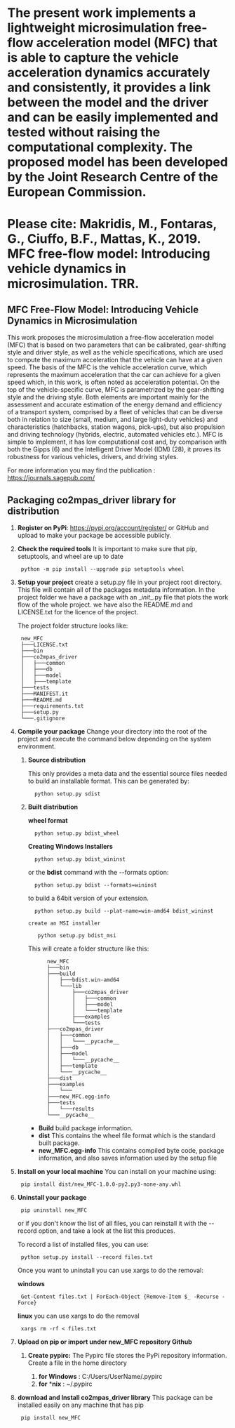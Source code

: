 # The present work implements a lightweight microsimulation free-flow acceleration model (MFC) that is able to capture the vehicle acceleration dynamics accurately and consistently, it provides a link between the model and the driver and can be easily implemented and tested without raising the computational complexity. The proposed model has been developed by the Joint Research Centre of the European Commission. 

# Please cite: Makridis, M., Fontaras, G., Ciuffo, B.F., Mattas, K., 2019. MFC free-flow model: Introducing vehicle dynamics in microsimulation. TRR.

## MFC Free-Flow Model: Introducing Vehicle Dynamics in Microsimulation

This work proposes the microsimulation a free-flow acceleration model (MFC) 
that is based on two parameters that can be calibrated, gear-shifting style and 
driver style, as well as the vehicle specifications, which are used to compute 
the maximum acceleration that the vehicle can have at a given speed. The basis 
of the MFC is the vehicle acceleration curve, which represents the maximum 
acceleration that the car can achieve for a given speed which, in this work, 
is often noted as acceleration potential. On the top of the vehicle-specific curve, 
MFC is parametrized by the gear-shifting style and the driving style. Both elements 
are important mainly for the assessment and accurate estimation of the energy 
demand and efficiency of a transport system, comprised by a fleet of vehicles 
that can be diverse both in relation to size (small, medium, and large light-duty
 vehicles) and characteristics (hatchbacks, station wagons, pick-ups), but also 
 propulsion and driving technology (hybrids, electric, automated vehicles etc.). 
 MFC is simple to implement, it has low computational cost and, by comparison 
 with both the Gipps (6) and the Intelligent Driver Model (IDM) (28), it proves 
 its robustness for various vehicles, drivers, and driving styles.
 
For more information you may find the publication :
https://journals.sagepub.com/ 


## Packaging co2mpas_driver library for distribution
<!--move them to CONTRIBUTING.md -->

1. **Register on PyPi**: https://pypi.org/account/register/ or GitHub and upload 
    to make your package be accessible publicly.
    
2. **Check the required tools**
    It is important to make sure that pip, setuptools, and wheel are up to date      
    
        python -m pip install --upgrade pip setuptools wheel
        
3. **Setup your project**
    create a setup.py file in your project root directory. This file will contain
    all of the packages metadata information. In the project folder we have
    a package with an \__init__.py file that plots the work flow of the whole 
    project. we have also the README.md and LICENSE.txt for the licence of the
    project.
    
    The project folder structure looks like: 
    
        new_MFC
        ├───LICENSE.txt
        ├───bin
        ├───co2mpas_driver
        │   ├───common
        │   ├───db
        │   ├───model
        │   ├───template
        ├───tests
        ├───MANIFEST.it
        ├───README.md
        ├───requirements.txt
        ├───setup.py
        └───.gitignore

4. **Compile your package**
   Change your directory into the root of the project and execute the command below
   depending on the system environment.
   
   1. **Source distribution**
   
        This only provides a meta data and the essential source files needed 
        to build an installable format. This can be generated by:
        
            python setup.py sdist
   
   2. **Built distribution**
         
         **wheel format**
         
            python setup.py bdist_wheel
            
         **Creating Windows Installers**
            
            python setup.py bdist_wininst
            
         or the **bdist** command with the --formats option:
         
            python setup.py bdist --formats=wininst
            
         to build a 64bit version of your extension.
         
            python setup.py build --plat-name=win-amd64 bdist_wininst
          
          create an MSI installer
          
             python setup.py bdist_msi
            
         This will create a folder structure like this:

                new_MFC
                ├───bin
                ├───build
                │   ├───bdist.win-amd64
                │   └───lib
                │       ├───co2mpas_driver
                │       │   ├───common
                │       │   ├───model
                │       │   └───template
                │       ├───examples
                │       └───tests
                ├───co2mpas_driver
                │   ├───common
                │   │   └───__pycache__
                │   ├───db
                │   ├───model
                │   │   └───__pycache__
                │   ├───template
                │   └───__pycache__
                ├───dist
                ├───examples
                │   └───
                ├───new_MFC.egg-info
                ├───tests
                │   └───results
                └───__pycache__
            
         * **Build** build package information.
         * **dist** This contains the wheel file format which is the standard 
            built package.
         * **new_MFC.egg-info** This contains compiled byte code, package 
            information, and also saves information used by the setup file
 
5. **Install on your local machine**
    You can install on your machine using:
    
        pip install dist/new_MFC-1.0.0-py2.py3-none-any.whl
        
6. **Uninstall your package**

        pip uninstall new_MFC
        
   or if you don't know the list of all files, you can reinstall it with the
   --record option, and take a look at the list this produces.
   
   To record a list of installed files, you can use:
   
        python setup.py install --record files.txt
        
   Once you want to uninstall you can use xargs to do the removal:
   
   **windows**
   
        Get-Content files.txt | ForEach-Object {Remove-Item $_ -Recurse -Force}
        
   **linux** you can use xargs to do the removal
   
        xargs rm -rf < files.txt

7. **Upload on pip or import under new_MFC repository Github**

    1. **Create pypirc:** The Pypirc file stores the PyPi repository information. 
    Create a file in the home directory
    
        1. **for Windows** :  C:/Users/UserName/.pypirc
        2. **for** ***nix** :   ~/.pypirc  

8. **download and Install co2mpas_driver library**
    This package can be installed easily on any machine that has pip
    
        pip install new_MFC 

[1]: https://ljvmiranda921.github.io/notebook/2018/06/21/precommits-using-black-and-flake8/
[2]: https://black.readthedocs.io/                   